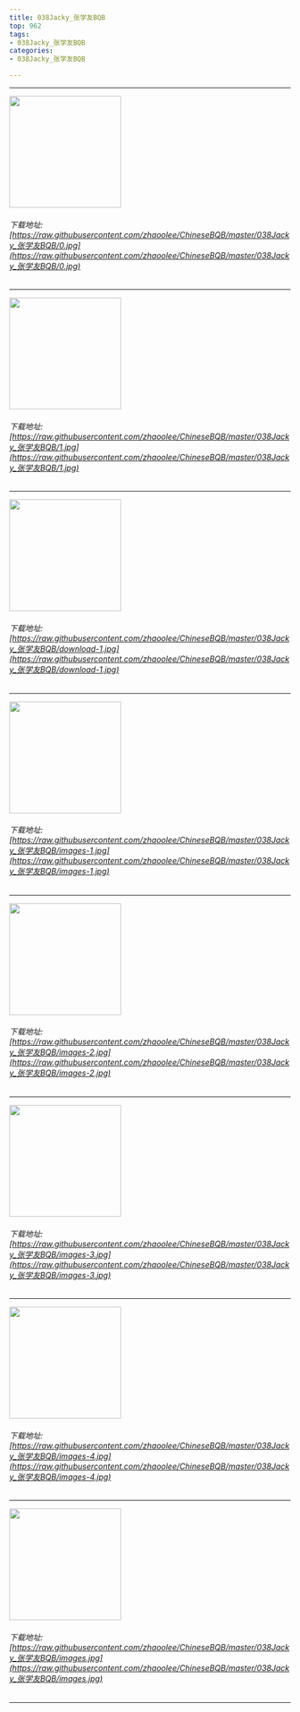 ```yaml
---
title: 038Jacky_张学友BQB
top: 962
tags:
- 038Jacky_张学友BQB
categories:
- 038Jacky_张学友BQB

---
```


------

<!-- more -->

<img height='200px' style='height:200px;'  src='/images/loading.png' data-original=https://raw.githubusercontent.com/zhaoolee/ChineseBQB/master/038Jacky_张学友BQB/0.jpg /><br/><h6>下载地址: [https://raw.githubusercontent.com/zhaoolee/ChineseBQB/master/038Jacky_张学友BQB/0.jpg](https://raw.githubusercontent.com/zhaoolee/ChineseBQB/master/038Jacky_张学友BQB/0.jpg)</h6><hr/><img height='200px' style='height:200px;'  src='/images/loading.png' data-original=https://raw.githubusercontent.com/zhaoolee/ChineseBQB/master/038Jacky_张学友BQB/1.jpg /><br/><h6>下载地址: [https://raw.githubusercontent.com/zhaoolee/ChineseBQB/master/038Jacky_张学友BQB/1.jpg](https://raw.githubusercontent.com/zhaoolee/ChineseBQB/master/038Jacky_张学友BQB/1.jpg)</h6><hr/><img height='200px' style='height:200px;'  src='/images/loading.png' data-original=https://raw.githubusercontent.com/zhaoolee/ChineseBQB/master/038Jacky_张学友BQB/download-1.jpg /><br/><h6>下载地址: [https://raw.githubusercontent.com/zhaoolee/ChineseBQB/master/038Jacky_张学友BQB/download-1.jpg](https://raw.githubusercontent.com/zhaoolee/ChineseBQB/master/038Jacky_张学友BQB/download-1.jpg)</h6><hr/><img height='200px' style='height:200px;'  src='/images/loading.png' data-original=https://raw.githubusercontent.com/zhaoolee/ChineseBQB/master/038Jacky_张学友BQB/images-1.jpg /><br/><h6>下载地址: [https://raw.githubusercontent.com/zhaoolee/ChineseBQB/master/038Jacky_张学友BQB/images-1.jpg](https://raw.githubusercontent.com/zhaoolee/ChineseBQB/master/038Jacky_张学友BQB/images-1.jpg)</h6><hr/><img height='200px' style='height:200px;'  src='/images/loading.png' data-original=https://raw.githubusercontent.com/zhaoolee/ChineseBQB/master/038Jacky_张学友BQB/images-2.jpg /><br/><h6>下载地址: [https://raw.githubusercontent.com/zhaoolee/ChineseBQB/master/038Jacky_张学友BQB/images-2.jpg](https://raw.githubusercontent.com/zhaoolee/ChineseBQB/master/038Jacky_张学友BQB/images-2.jpg)</h6><hr/><img height='200px' style='height:200px;'  src='/images/loading.png' data-original=https://raw.githubusercontent.com/zhaoolee/ChineseBQB/master/038Jacky_张学友BQB/images-3.jpg /><br/><h6>下载地址: [https://raw.githubusercontent.com/zhaoolee/ChineseBQB/master/038Jacky_张学友BQB/images-3.jpg](https://raw.githubusercontent.com/zhaoolee/ChineseBQB/master/038Jacky_张学友BQB/images-3.jpg)</h6><hr/><img height='200px' style='height:200px;'  src='/images/loading.png' data-original=https://raw.githubusercontent.com/zhaoolee/ChineseBQB/master/038Jacky_张学友BQB/images-4.jpg /><br/><h6>下载地址: [https://raw.githubusercontent.com/zhaoolee/ChineseBQB/master/038Jacky_张学友BQB/images-4.jpg](https://raw.githubusercontent.com/zhaoolee/ChineseBQB/master/038Jacky_张学友BQB/images-4.jpg)</h6><hr/><img height='200px' style='height:200px;'  src='/images/loading.png' data-original=https://raw.githubusercontent.com/zhaoolee/ChineseBQB/master/038Jacky_张学友BQB/images.jpg /><br/><h6>下载地址: [https://raw.githubusercontent.com/zhaoolee/ChineseBQB/master/038Jacky_张学友BQB/images.jpg](https://raw.githubusercontent.com/zhaoolee/ChineseBQB/master/038Jacky_张学友BQB/images.jpg)</h6><hr/>
